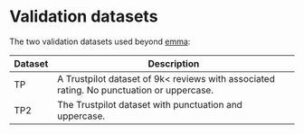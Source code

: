 # Validation datasets

The two validation datasets used beyond [emma](../emma.csv):

| Dataset | Description |
| --- | --- |
| TP | A Trustpilot dataset of 9k< reviews with associated rating. No punctuation or uppercase. |
| TP2 | The Trustpilot dataset with punctuation and uppercase. |
